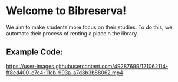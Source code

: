 # Welcome to Bibreserva!

We aim to make students more focus on their studies. To do this, we automate their process of renting a place n the library.


## Example Code:

https://user-images.githubusercontent.com/49287699/121062114-ff8ed400-c7c4-11eb-993a-a7d8b3b88062.mp4
